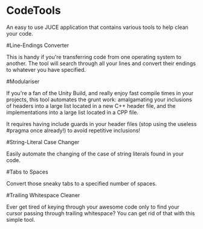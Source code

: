 CodeTools
=========

An easy to use JUCE application that contains various tools to help clean your code.

#Line-Endings Converter

This is handy if you're transferring code from one operating system to another. The tool will search through all your lines and convert their endings to whatever you have specified.

#Modulariser

If you're a fan of the Unity Build, and really enjoy fast compile times in your projects, this tool automates the grunt work: amalgamating your inclusions of headers into a large list located in a new C++ header file, and the implementations into a large list located in a CPP file.

It requires having include guards in your header files (stop using the useless #pragma once already!) to avoid repetitive inclusions!

#String-Literal Case Changer

Easily automate the changing of the case of string literals found in your code.

#Tabs to Spaces

Convert those sneaky tabs to a specified number of spaces.

#Trailing Whitespace Cleaner

Ever get tired of keying through your awesome code only to find your cursor passing through trailing whitespace? You can get rid of that with this simple tool.